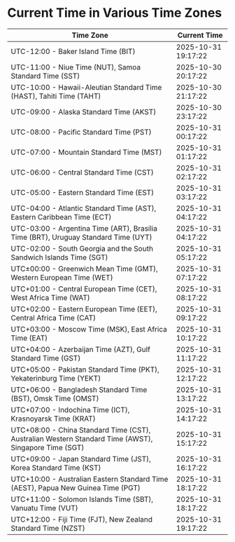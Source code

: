 # Current Time in Various Time Zones

| Time Zone | Current Time |
|-----------|--------------|
| UTC-12:00 - Baker Island Time (BIT) | 2025-10-31 19:17:22 |
| UTC-11:00 - Niue Time (NUT), Samoa Standard Time (SST) | 2025-10-30 20:17:22 |
| UTC-10:00 - Hawaii-Aleutian Standard Time (HAST), Tahiti Time (TAHT) | 2025-10-30 21:17:22 |
| UTC-09:00 - Alaska Standard Time (AKST) | 2025-10-30 23:17:22 |
| UTC-08:00 - Pacific Standard Time (PST) | 2025-10-31 00:17:22 |
| UTC-07:00 - Mountain Standard Time (MST) | 2025-10-31 01:17:22 |
| UTC-06:00 - Central Standard Time (CST) | 2025-10-31 02:17:22 |
| UTC-05:00 - Eastern Standard Time (EST) | 2025-10-31 03:17:22 |
| UTC-04:00 - Atlantic Standard Time (AST), Eastern Caribbean Time (ECT) | 2025-10-31 04:17:22 |
| UTC-03:00 - Argentina Time (ART), Brasília Time (BRT), Uruguay Standard Time (UYT) | 2025-10-31 04:17:22 |
| UTC-02:00 - South Georgia and the South Sandwich Islands Time (SGT) | 2025-10-31 05:17:22 |
| UTC±00:00 - Greenwich Mean Time (GMT), Western European Time (WET) | 2025-10-31 07:17:22 |
| UTC+01:00 - Central European Time (CET), West Africa Time (WAT) | 2025-10-31 08:17:22 |
| UTC+02:00 - Eastern European Time (EET), Central Africa Time (CAT) | 2025-10-31 09:17:22 |
| UTC+03:00 - Moscow Time (MSK), East Africa Time (EAT) | 2025-10-31 10:17:22 |
| UTC+04:00 - Azerbaijan Time (AZT), Gulf Standard Time (GST) | 2025-10-31 11:17:22 |
| UTC+05:00 - Pakistan Standard Time (PKT), Yekaterinburg Time (YEKT) | 2025-10-31 12:17:22 |
| UTC+06:00 - Bangladesh Standard Time (BST), Omsk Time (OMST) | 2025-10-31 13:17:22 |
| UTC+07:00 - Indochina Time (ICT), Krasnoyarsk Time (KRAT) | 2025-10-31 14:17:22 |
| UTC+08:00 - China Standard Time (CST), Australian Western Standard Time (AWST), Singapore Time (SGT) | 2025-10-31 15:17:22 |
| UTC+09:00 - Japan Standard Time (JST), Korea Standard Time (KST) | 2025-10-31 16:17:22 |
| UTC+10:00 - Australian Eastern Standard Time (AEST), Papua New Guinea Time (PGT) | 2025-10-31 18:17:22 |
| UTC+11:00 - Solomon Islands Time (SBT), Vanuatu Time (VUT) | 2025-10-31 18:17:22 |
| UTC+12:00 - Fiji Time (FJT), New Zealand Standard Time (NZST) | 2025-10-31 19:17:22 |
